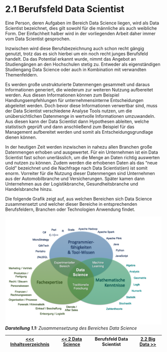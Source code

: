 # 2.1 Berufsfeld Data Scientist

Eine Person, deren Aufgaben im Bereich Data Science liegen, wird als Data Scientist bezeichnet, dies gilt sowohl für die männliche als auch weibliche Form. Der Einfachheit halber wird in der vorliegenden Arbeit daher immer vom Data Scientist gesprochen.

Inzwischen wird diese Berufsbezeichnung auch schon recht gängig genutzt, trotz das es sich hierbei um ein noch recht junges Berufsfeld handelt. Da das Potential erkannt wurde, nimmt das Angebot an Studiengängen an den Hochschulen stetig zu. Entweder als eigenständigen Studiengang Data Science oder auch in Kombination mit verwandten Themenfeldern.

Es werden große unstrukturierte Datenmengen gesammelt und daraus Informationen generiert, die wiederum zur weiteren Nutzung aufbereitet werden. Aus diesen Informationen können zum Beispiel Handlungsempfehlungen für unternehmensinterne Entscheidungen abgeleitet werden. Doch bevor diese Informationen verwertbar sind, muss der Data Scientist verschiedene Analyse Tools nutzen, um die unübersichtlichen Datenmenge in wertvolle Informationen umzuwandeln. Aus diesen kann der Data Scientist dann Hypothesen ableiten, welche statistisch geprüft und dann anschließend zum Beispiel für das Management aufbereitet werden und somit als Entscheidungsgrundlage dienen können.

In der heutigen Zeit werden inzwischen in nahezu allen Branchen große Datenmengen erhoben und ausgewertet. Für ein Unternehmen ist ein Data Scientist fast schon unerlässlich, um die Menge an Daten richtig auswerten und nutzen zu können. Zudem werden die erhobenen Daten als das “neue Gold” bezeichnet und die Nachfrage nach Data Scientist(en) ist somit enorm. Vorreiter für die Nutzung dieser Datenmengen sind Unternehmen aus der Automobilbranche und Versicherungen. Später kamen dann Unternehmen aus der Logistikbranche, Gesundheitsbranche und Handelsbranche hinzu.

Die folgende Grafik zeigt auf, aus welchen Bereichen sich Data Science zusammensetzt und welcher dieser Bereiche in entsprechenden Berufsfeldern, Branchen oder Technologien Anwendung findet.<a id="Darstellung_11"></a>

![Graph](../images/DataScientist.png)
***Darstellung 1.1:** Zusammensetzung des Bereiches Data Science*

| [&lt;&lt;&lt; Inhaltsverzeichnis](../README.md) | [&lt;&lt; 2 Data Science](./01_Was_ist_Data_Science.md) | Berufsfeld Data Scientist | [2.2 Big Data &gt;&gt;](./03_Big_Data.md) |
|------------------------------------------------|---------------------------------------------------------------------------------|-------------|-----------------------------------------------------------------|
